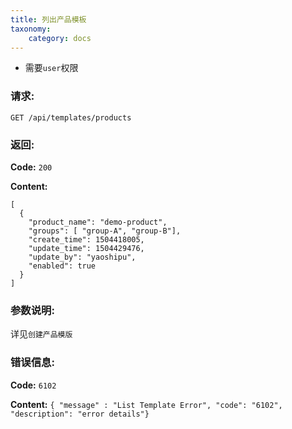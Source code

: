```yaml
---
title: 列出产品模板
taxonomy:
    category: docs
---
```


- 需要`user`权限

### 请求:

    GET /api/templates/products

### 返回:

**Code:** `200`

**Content:**

```
[
  {
    "product_name": "demo-product",
    "groups": [ "group-A", "group-B"],
    "create_time": 1504418005,
    "update_time": 1504429476,
    "update_by": "yaoshipu",
    "enabled": true
  }
]
```	
### 参数说明:

详见`创建产品模版`

### 错误信息:

**Code:** `6102`

**Content:** `{ "message" : "List Template Error", "code": "6102", "description": "error details"}`
